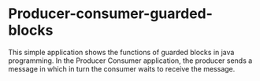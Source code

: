 # Producer-consumer-guarded-blocks
This simple application shows the functions of guarded blocks in java programming. In the Producer Consumer application, the producer sends a message in which in turn the consumer waits to receive the message.
